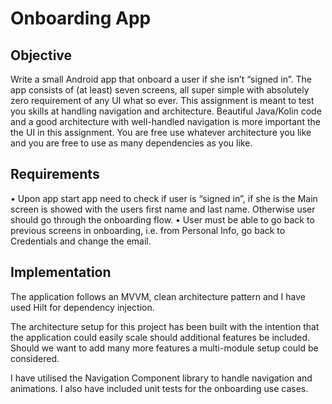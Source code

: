 # Onboarding App

## Objective
Write a small Android app that onboard a user if she isn’t “signed in”.
The app consists of (at least) seven screens, all super simple with absolutely zero
requirement of any UI what so ever.
This assignment is meant to test you skills at handling navigation
and architecture. Beautiful Java/Kolin code and a good architecture
with well-handled navigation is more important the the UI in this
assignment.
You are free use whatever architecture you like and you are free to use as many
dependencies as you like.

## Requirements
• Upon app start app need to check if user is “signed in”, if she is the Main
screen is showed with the users first name and last name. Otherwise user
should go through the onboarding flow.
• User must be able to go back to previous screens in onboarding, i.e. from
Personal Info, go back to Credentials and change the email.

## Implementation
The application follows an MVVM, clean architecture pattern and I have used Hilt for dependency injection. 

The architecture setup for this project has been built with the intention that the application could easily scale should additional features be included.
Should we want to add many more features a multi-module setup could be considered. 

I have utilised the Navigation Component library to handle navigation and animations. I also have included unit tests for the onboarding use cases.
